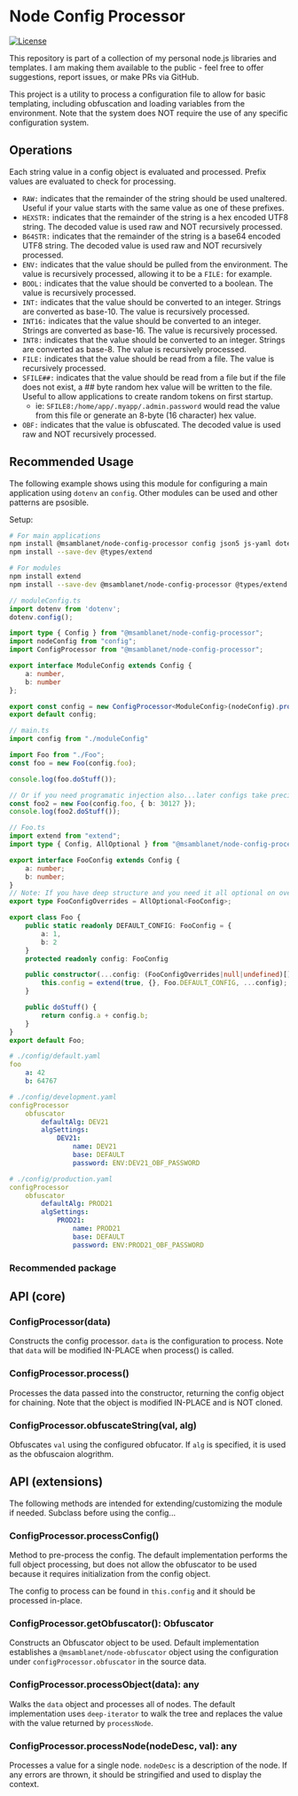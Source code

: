 # Node Config Processor
[![License](https://img.shields.io/badge/License-Apache%202.0-blue.svg)](https://opensource.org/licenses/Apache-2.0)

This repository is part of a collection of my personal node.js libraries and templates.  I am making them available to the public - feel free to offer suggestions, report issues, or make PRs via GitHub.

This project is a utility to process a configuration file to allow for basic templating, including obfuscation and loading variables from the environment.  Note that the system does NOT require the use of any specific configuration system.

## Operations

Each string value in a config object is evaluated and processed.  Prefix values are evaluated to check for processing.

- ```RAW:``` indicates that the remainder of the string should be used unaltered.  Useful if your value starts with the same value as one of these prefixes.
- ```HEXSTR:``` indicates that the remainder of the string is a hex encoded UTF8 string.  The decoded value is used raw and NOT recursively processed.
- ```B64STR:``` indicates that the remainder of the string is a base64 encoded UTF8 string.  The decoded value is used raw and NOT recursively processed.
- ```ENV:``` indicates that the value should be pulled from the environment.  The value is recursively processed, allowing it to be a ```FILE:``` for example.
- ```BOOL:``` indicates that the value should be converted to a boolean.  The value is recursively processed.
- ```INT:``` indicates that the value should be converted to an integer.  Strings are converted as base-10.  The value is recursively processed.
- ```INT16:``` indicates that the value should be converted to an integer.  Strings are converted as base-16.  The value is recursively processed.
- ```INT8:``` indicates that the value should be converted to an integer.  Strings are converted as base-8.  The value is recursively processed.
- ```FILE:``` indicates that the value should be read from a file.  The value is recursively processed.
- ```SFILE##:``` indicates that the value should be read from a file but if the file does not exist, a ## byte random hex value will be written to the file.  Useful to allow applications to create random tokens on first startup.
    - ie: ```SFILE8:/home/app/.myapp/.admin.password``` would read the value from this file or generate an 8-byte (16 character) hex value.
- ```OBF:``` indicates that the value is obfuscated.  The decoded value is used raw and NOT recursively processed.

## Recommended Usage

The following example shows using this module for configuring a main application using ```dotenv``` an ```config```.  Other modules can be used and other patterns are psosible.

Setup:

```bash
# For main applications
npm install @msamblanet/node-config-processor config json5 js-yaml dotenv extend
npm install --save-dev @types/extend

# For modules
npm install extend
npm install --save-dev @msamblanet/node-config-processor @types/extend
```

```typescript
// moduleConfig.ts
import dotenv from 'dotenv';
dotenv.config();

import type { Config } from "@msamblanet/node-config-processor";
import nodeConfig from "config";
import ConfigProcessor from "@msamblanet/node-config-processor";

export interface ModuleConfig extends Config {
    a: number,
    b: number
};

export const config = new ConfigProcessor<ModuleConfig>(nodeConfig).process();
export default config;

// main.ts
import config from "./moduleConfig"

import Foo from "./Foo";
const foo = new Foo(config.foo);

console.log(foo.doStuff());

// Or if you need programatic injection also...later configs take precidence over earlier ones
const foo2 = new Foo(config.foo, { b: 30127 });
console.log(foo2.doStuff());
```

```typescript
// Foo.ts
import extend from "extend";
import type { Config, AllOptional } from "@msamblanet/node-config-processor";

export interface FooConfig extends Config {
    a: number;
    b: number;
}
// Note: If you have deep structure and you need it all optional on overides, use RecursiveAllOptional instead
export type FooConfigOverrides = AllOptional<FooConfig>;

export class Foo {
    public static readonly DEFAULT_CONFIG: FooConfig = {
        a: 1,
        b: 2
    }
    protected readonly config: FooConfig

    public constructor(...config: (FooConfigOverrides|null|undefined)[]) {
        this.config = extend(true, {}, Foo.DEFAULT_CONFIG, ...config);
    }

    public doStuff() {
        return config.a + config.b;
    }
}
export default Foo;
```

```yaml
# ./config/default.yaml
foo
    a: 42
    b: 64767

# ./config/development.yaml
configProcessor
    obfuscator
        defaultAlg: DEV21
        algSettings:
            DEV21:
                name: DEV21
                base: DEFAULT
                password: ENV:DEV21_OBF_PASSWORD

# ./config/production.yaml
configProcessor
    obfuscator
        defaultAlg: PROD21
        algSettings:
            PROD21:
                name: PROD21
                base: DEFAULT
                password: ENV:PROD21_OBF_PASSWORD
```

### Recommended package

## API (core)

### ConfigProcessor(data)

Constructs the config processor.  ```data``` is the configuration to process.  Note that ```data``` will be modified IN-PLACE when process() is called.

### ConfigProcessor.process()

Processes the data passed into the constructor, returning the config object for chaining.  Note that the object is modified IN-PLACE and is NOT cloned.

### ConfigProcessor.obfuscateString(val, alg)

Obfuscates ```val``` using the configured obfucator.  If ```alg``` is specified, it is used as the obfuscaion alogrithm.

## API (extensions)

The following methods are intended for extending/customizing the module if needed.  Subclass before using the config...

### ConfigProcessor.processConfig()

Method to pre-process the config.  The default implementation performs the full object processing, but does not allow the obfuscator to be used because it requires initialization from the config object.

The config to process can be found in ```this.config``` and it should be processed in-place.

### ConfigProcessor.getObfuscator(): Obfuscator

Constructs an Obfuscator object to be used.  Default implementation establishes a ```@msamblanet/node-obfuscator``` object using the configuration under ```configProcessor.obfuscator``` in the source data.

### ConfigProcessor.processObject(data): any

Walks the ```data``` object and processes all of nodes.  The default implementation uses ```deep-iterator``` to walk the tree and replaces the value with the value returned by ```processNode```.

### ConfigProcessor.processNode(nodeDesc, val): any

Processes a value for a single node.  ```nodeDesc``` is a description of the node.  If any errors are thrown, it should be stringified and used to display the context.
